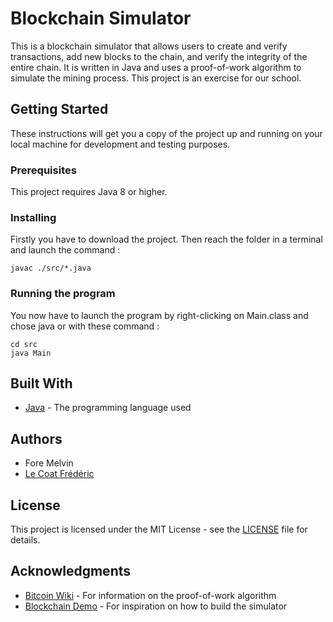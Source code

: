 # Blockchain Simulator

This is a blockchain simulator that allows users to create and verify transactions, add new blocks to the chain, and verify the integrity of the entire chain. It is written in Java and uses a proof-of-work algorithm to simulate the mining process. This project is an exercise for our school.

## Getting Started

These instructions will get you a copy of the project up and running on your local machine for development and testing purposes.

### Prerequisites

This project requires Java 8 or higher.

### Installing

Firstly you have to download the project. Then reach the folder in a terminal and launch the command :
```
javac ./src/*.java
``` 

### Running the program

You now have to launch the program by right-clicking on Main.class and chose java or with these command :
```
cd src
java Main
```

## Built With

- [Java](https://www.java.com/) - The programming language used

## Authors

- Fore Melvin
- [Le Coat Frédéric](https://github.com/le-coatFrederic)

## License

This project is licensed under the MIT License - see the [LICENSE](LICENSE) file for details.

## Acknowledgments

- [Bitcoin Wiki](https://en.bitcoin.it/wiki/Block_hashing_algorithm) - For information on the proof-of-work algorithm
- [Blockchain Demo](https://anders.com/blockchain/) - For inspiration on how to build the simulator
